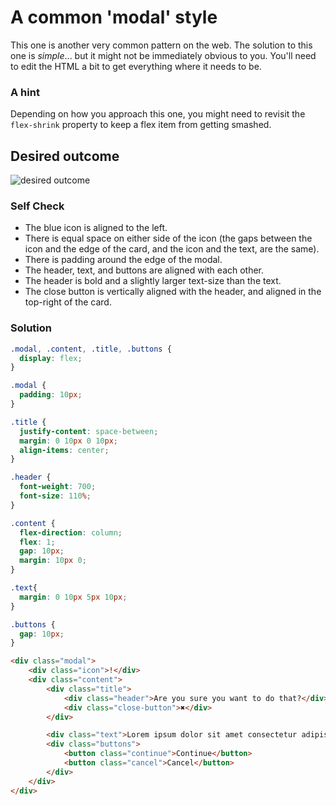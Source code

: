 # A common 'modal' style
This one is another very common pattern on the web. The solution to this one is _simple_... but it might not be immediately obvious to you. You'll need to edit the HTML a bit to get everything where it needs to be.

### A hint
Depending on how you approach this one, you might need to revisit the `flex-shrink` property to keep a flex item from getting smashed.

## Desired outcome

![desired outcome](./desired-outcome.png)

### Self Check

- The blue icon is aligned to the left.
- There is equal space on either side of the icon (the gaps between the icon and the edge of the card, and the icon and the text, are the same).
- There is padding around the edge of the modal.
- The header, text, and buttons are aligned with each other.
- The header is bold and a slightly larger text-size than the text.
- The close button is vertically aligned with the header, and aligned in the top-right of the card.

### Solution

```css
.modal, .content, .title, .buttons {
  display: flex;
}

.modal {
  padding: 10px;
}

.title {
  justify-content: space-between;
  margin: 0 10px 0 10px;
  align-items: center;
}

.header {
  font-weight: 700;
  font-size: 110%;
}

.content {
  flex-direction: column;
  flex: 1;
  gap: 10px;
  margin: 10px 0;
}

.text{
  margin: 0 10px 5px 10px;
}

.buttons {
  gap: 10px;
}
```

```html
<div class="modal">
    <div class="icon">!</div>
    <div class="content">
        <div class="title">
            <div class="header">Are you sure you want to do that?</div>
            <div class="close-button">✖</div>
        </div>

        <div class="text">Lorem ipsum dolor sit amet consectetur adipisicing elit. Pariatur excepturi id soluta, numquam minima rerum doloremque eveniet aspernatur beatae commodi. Cupiditate recusandae ad repellendus quidem consectetur sequi amet aspernatur cumque!</div>
        <div class="buttons">
            <button class="continue">Continue</button>
            <button class="cancel">Cancel</button>
        </div>
    </div>
</div>
```
